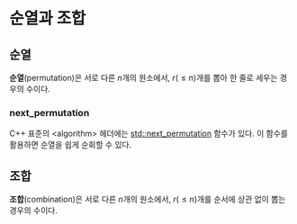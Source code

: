 # 순열과 조합

## 순열

**순열**(permutation)은 서로 다른 $n$개의 원소에서,
$r (\le n)$개를 뽑아 한 줄로 세우는 경우의 수이다.

### next_permutation

C++ 표준의 \<algorithm\> 헤더에는 [std::next_permutation](https://en.cppreference.com/w/cpp/algorithm/next_permutation) 함수가 있다.
이 함수를 활용하면 순열을 쉽게 순회할 수 있다.

## 조합

**조합**(combination)은 서로 다른 $n$개의 원소에서,
$r (\le n)$개를 순서에 상관 없이 뽑는 경우의 수이다.
